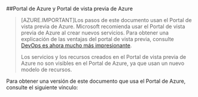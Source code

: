 ##Portal de Azure y Portal de vista previa de Azure

> [AZURE.IMPORTANT]Los pasos de este documento usan el Portal de vista previa de Azure. Microsoft recomienda usar el Portal de vista previa de Azure al crear nuevos servicios. Para obtener una explicación de las ventajas del portal de vista previa, consulte [DevOps es ahora mucho más impresionante](http://azure.microsoft.com/overview/preview-portal/).
> 
> Los servicios y los recursos creados en el Portal de vista previa de Azure no son visibles en el Portal de Azure, ya que usan un nuevo modelo de recursos.

Para obtener una versión de este documento que usa el Portal de Azure, consulte el siguiente vínculo:

<!---HONumber=August15_HO8-->